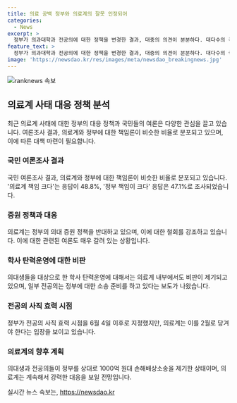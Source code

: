 ```yaml
---
title: 의료 공백 정부와 의료계의 잘못 인정되어
categories:
  - News
excerpt: >
  정부가 의과대학과 전공의에 대한 정책을 변경한 결과, 대중의 의견이 분분하다. 대다수의 국민이 이번 의료계 사태에 대해 의·정 모두가 책임이 있다고 여기는 반면, 정부의 의대 증원 정책에 대한 의문이 여전히 남아 있음을 보여주는 조사 결과도 나왔다. 의대생과 전공의들은 정부의 증원 정책을 반대하며, 의료계의 입장은 여전히 강경하다. 또한, 정부의 탄력적인 학사 운영에 대한 입장도 분분한데, 일부 의료계 인사들은 정부를 상대로 손해배상소송을 제기할 상황까지 벌어졌다.
feature_text: >
  정부가 의과대학과 전공의에 대한 정책을 변경한 결과, 대중의 의견이 분분하다. 대다수의 국민이 이번 의료계 사태에 대해 의·정 모두가 책임이 있다고 여기는 반면, 정부의 의대 증원 정책에 대한 의문이 여전히 남아 있음을 보여주는 조사 결과도 나왔다. 의대생과 전공의들은 정부의 증원 정책을 반대하며, 의료계의 입장은 여전히 강경하다. 또한, 정부의 탄력적인 학사 운영에 대한 입장도 분분한데, 일부 의료계 인사들은 정부를 상대로 손해배상소송을 제기할 상황까지 벌어졌다.
image: 'https://newsdao.kr/res/images/meta/newsdao_breakingnews.jpg'
---
```


<p><img src="https://newsdao.kr/res/images/meta/newsdao_breakingnews.jpg" alt="ranknews 속보" /></p>

<h2 data-ke-size="size26">의료계 사태 대응 정책 분석</h2>

<p data-ke-size="size16">최근 의료계 사태에 대한 정부의 대응 정책과 국민들의 여론은 다양한 관심을 끌고 있습니다. 여론조사 결과, 의료계와 정부에 대한 책임론이 비슷한 비율로 분포되고 있으며, 이에 따른 대책 마련이 필요합니다.</p>

<h3>국민 여론조사 결과</h3>

<p data-ke-size="size16">국민 여론조사 결과, 의료계와 정부에 대한 책임론이 비슷한 비율로 분포되고 있습니다. '의료계 책임 크다'는 응답이 48.8%, '정부 책임이 크다' 응답은 47.1%로 조사되었습니다.</p>

<h3>증원 정책과 대응</h3>

<p data-ke-size="size16">의료계는 정부의 의대 증원 정책을 반대하고 있으며, 이에 대한 철회를 강조하고 있습니다. 이에 대한 관련된 여론도 매우 갈려 있는 상황입니다.</p>

<h3>학사 탄력운영에 대한 비판</h3>

<p data-ke-size="size16">의대생들을 대상으로 한 학사 탄력운영에 대해서는 의료계 내부에서도 비판이 제기되고 있으며, 일부 전공의는 정부에 대한 소송 준비를 하고 있다는 보도가 나왔습니다.</p>

<h3>전공의 사직 효력 시점</h3>

<p data-ke-size="size16">정부가 전공의 사직 효력 시점을 6월 4일 이후로 지정했지만, 의료계는 이를 2월로 당겨야 한다는 입장을 보이고 있습니다.</p>

<h3>의료계의 향후 계획</h3>

<p data-ke-size="size16">의대생과 전공의들이 정부를 상대로 1000억 원대 손해배상소송을 제기한 상태이며, 의료계는 계속해서 강력한 대응을 보일 전망입니다.</p>
실시간 뉴스 속보는, <a href="https://newsdao.kr" rel="dofollow">https://newsdao.kr</a>


